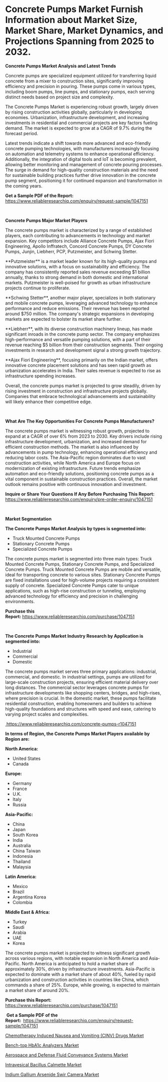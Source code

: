 <p><h1>Concrete Pumps Market Furnish Information about Market Size, Market Share, Market Dynamics, and Projections Spanning from 2025 to 2032.</h1></p><p><strong>Concrete Pumps Market Analysis and Latest Trends</strong></p>
<p><p>Concrete pumps are specialized equipment utilized for transferring liquid concrete from a mixer to construction sites, significantly improving efficiency and precision in pouring. These pumps come in various types, including boom pumps, line pumps, and stationary pumps, each serving distinct needs based on project size and complexity. </p><p>The Concrete Pumps Market is experiencing robust growth, largely driven by rising construction activities globally, particularly in developing economies. Urbanization, infrastructure development, and increasing investments in residential and commercial projects are key factors fueling demand. The market is expected to grow at a CAGR of 9.7% during the forecast period. </p><p>Latest trends indicate a shift towards more advanced and eco-friendly concrete pumping technologies, with manufacturers increasingly focusing on automation and telemetry systems to enhance operational efficiency. Additionally, the integration of digital tools and IoT is becoming prevalent, allowing better monitoring and management of concrete pouring processes. The surge in demand for high-quality construction materials and the need for sustainable building practices further drive innovation in the concrete pump segment, positioning it for continued expansion and transformation in the coming years.</p></p>
<p><strong>Get a Sample PDF of the Report:&nbsp;</strong> <a href="https://www.reliableresearchiq.com/enquiry/request-sample/1047151?utm_campaign=1144&utm_medium=2&utm_source=Github&utm_content=ia&utm_term=22032025&utm_id=concrete-pumps">https://www.reliableresearchiq.com/enquiry/request-sample/1047151</a></p>
<p>&nbsp;</p>
<p><strong>Concrete Pumps Major Market Players</strong></p>
<p><p>The concrete pumps market is characterized by a range of established players, each contributing to advancements in technology and market expansion. Key competitors include Alliance Concrete Pumps, Ajax Fiori Engineering, Apollo Inffratech, Concord Concrete Pumps, DY Concrete Pumps, Junjin, Liebherr, PCP, Putzmeister, and Schwing Stetter.</p><p>**Putzmeister** is a market leader known for its high-quality pumps and innovative solutions, with a focus on sustainability and efficiency. The company has consistently reported sales revenue exceeding $1 billion annually, thanks to strong demand in both domestic and international markets. Putzmeister is well-poised for growth as urban infrastructure projects continue to proliferate.</p><p>**Schwing Stetter**, another major player, specializes in both stationary and mobile concrete pumps, leveraging advanced technology to enhance performance and reduce emissions. Their revenue has been reported around $750 million. The company's strategic expansions in developing markets are expected to bolster its market share further.</p><p>**Liebherr**, with its diverse construction machinery lineup, has made significant inroads in the concrete pump sector. The company emphasizes high-performance and versatile pumping solutions, with a part of their revenue reaching $5 billion from their construction segments. Their ongoing investments in research and development signal a strong growth trajectory.</p><p>**Ajax Fiori Engineering**, focusing primarily on the Indian market, offers innovative concrete placement solutions and has seen rapid growth as urbanization accelerates in India. Their sales revenue is expected to rise as infrastructure spending increases.</p><p>Overall, the concrete pumps market is projected to grow steadily, driven by rising investment in construction and infrastructure projects globally. Companies that embrace technological advancements and sustainability will likely enhance their competitive edge.</p></p>
<p>&nbsp;</p>
<p><strong>What Are The Key Opportunities For Concrete Pumps Manufacturers?</strong></p>
<p><p>The concrete pumps market is witnessing robust growth, projected to expand at a CAGR of over 6% from 2023 to 2030. Key drivers include rising infrastructure development, urbanization, and increased demand for efficient construction methods. The market is also influenced by advancements in pump technology, enhancing operational efficiency and reducing labor costs. The Asia-Pacific region dominates due to vast construction activities, while North America and Europe focus on modernization of existing infrastructure. Future trends emphasize automation and eco-friendly solutions, positioning concrete pumps as a vital component in sustainable construction practices. Overall, the market outlook remains positive with continuous innovation and investment.</p></p>
<p><strong>Inquire or Share Your Questions If Any Before Purchasing This Report:</strong> <a href="https://www.reliableresearchiq.com/enquiry/pre-order-enquiry/1047151?utm_campaign=1144&utm_medium=2&utm_source=Github&utm_content=ia&utm_term=22032025&utm_id=concrete-pumps">https://www.reliableresearchiq.com/enquiry/pre-order-enquiry/1047151</a></p>
<p>&nbsp;</p>
<p><strong>Market Segmentation</strong></p>
<p><strong>The Concrete Pumps Market Analysis by types is segmented into:</strong></p>
<p><ul><li>Truck Mounted Concrete Pumps</li><li>Stationary Concrete Pumps</li><li>Specialized Concrete Pumps</li></ul></p>
<p><p>The concrete pumps market is segmented into three main types: Truck Mounted Concrete Pumps, Stationary Concrete Pumps, and Specialized Concrete Pumps. Truck Mounted Concrete Pumps are mobile and versatile, ideal for transporting concrete to various sites. Stationary Concrete Pumps are fixed installations used for high-volume projects requiring a consistent supply of concrete. Specialized Concrete Pumps cater to unique applications, such as high-rise construction or tunneling, employing advanced technology for efficiency and precision in challenging environments.</p></p>
<p><strong>Purchase this Report:&nbsp;</strong><a href="https://www.reliableresearchiq.com/purchase/1047151?utm_campaign=1144&utm_medium=2&utm_source=Github&utm_content=ia&utm_term=22032025&utm_id=concrete-pumps">https://www.reliableresearchiq.com/purchase/1047151</a></p>
<p>&nbsp;</p>
<p><strong>The Concrete Pumps Market Industry Research by Application is segmented into:</strong></p>
<p><ul><li>Industrial</li><li>Commercial</li><li>Domestic</li></ul></p>
<p><p>The concrete pumps market serves three primary applications: industrial, commercial, and domestic. In industrial settings, pumps are utilized for large-scale construction projects, ensuring efficient material delivery over long distances. The commercial sector leverages concrete pumps for infrastructure developments like shopping centers, bridges, and high-rises, where precision is crucial. In the domestic market, these pumps facilitate residential construction, enabling homeowners and builders to achieve high-quality foundations and structures with speed and ease, catering to varying project scales and complexities.</p></p>
<p><a href="https://www.reliableresearchiq.com/concrete-pumps-r1047151?utm_campaign=1144&utm_medium=2&utm_source=Github&utm_content=ia&utm_term=22032025&utm_id=concrete-pumps">&nbsp;https://www.reliableresearchiq.com/concrete-pumps-r1047151</a></p>
<p><strong>In terms of Region, the Concrete Pumps Market Players available by Region are:</strong></p>
<p>
    <p> <strong> North America: </strong>
        <ul>
            <li>United States</li>
            <li>Canada</li>
        </ul>
        </p> 
    <p> <strong> Europe: </strong>
        <ul>
            <li>Germany</li>
            <li>France</li>
            <li>U.K.</li>
            <li>Italy</li>
            <li>Russia</li>
        </ul>
        </p> 
    <p> <strong> Asia-Pacific: </strong>
        <ul>
            <li>China</li>
            <li>Japan</li>
            <li>South Korea</li>
            <li>India</li>
            <li>Australia</li>
            <li>China Taiwan</li>
            <li>Indonesia</li>
            <li>Thailand</li>
            <li>Malaysia</li>
        </ul>
        </p> 
    <p> <strong> Latin America: </strong>
        <ul>
            <li>Mexico</li>
            <li>Brazil</li>
            <li>Argentina Korea</li>
            <li>Colombia</li>
        </ul>
        </p> 
    <p> <strong> Middle East & Africa: </strong>
        <ul>
            <li>Turkey</li>
            <li>Saudi</li>
            <li>Arabia</li>
            <li>UAE</li>
            <li>Korea</li>
        </ul>
    </p>
    </p>
<p><p>The concrete pumps market is projected to witness significant growth across various regions, with notable expansion in North America and Asia-Pacific. North America is anticipated to hold a market share of approximately 30%, driven by infrastructure investments. Asia-Pacific is expected to dominate with a market share of about 40%, fueled by rapid urbanization and construction activities in countries like China, which commands a share of 25%. Europe, while growing, is expected to maintain a market share of around 20%.</p></p>
<p><strong>Purchase this Report: </strong><a href="https://www.reliableresearchiq.com/purchase/1047151?utm_campaign=1144&utm_medium=2&utm_source=Github&utm_content=ia&utm_term=22032025&utm_id=concrete-pumps">https://www.reliableresearchiq.com/purchase/1047151</a></p>
<p>&nbsp;<strong>Get a Sample PDF of the Report:&nbsp;&nbsp;</strong><a href="https://www.reliableresearchiq.com/enquiry/request-sample/1047151?utm_campaign=1144&utm_medium=2&utm_source=Github&utm_content=ia&utm_term=22032025&utm_id=concrete-pumps">https://www.reliableresearchiq.com/enquiry/request-sample/1047151</a></p>
<p><strong></strong></p>
<p><p><a href="https://github.com/dumanelina6v/Market-Research-Report-List-1/blob/main/chemotherapy-induced-nausea-and-vomiting-cinv-drugs-market.md?utm_campaign=1144&utm_medium=2&utm_source=Github&utm_content=ia&utm_term=22032025&utm_id=concrete-pumps">Chemotherapy Induced Nausea and Vomiting (CINV) Drugs Market</a></p><p><a href="https://github.com/waldarolka1j/Market-Research-Report-List-1/blob/main/bench-top-hba1c-analyzers-market.md?utm_campaign=1144&utm_medium=2&utm_source=Github&utm_content=ia&utm_term=22032025&utm_id=concrete-pumps">Bench-top HbA1c Analyzers Market</a></p><p><a href="https://github.com/spineamosa0e/Market-Research-Report-List-1/blob/main/aerospace-and-defense-fluid-conveyance-systems-market.md?utm_campaign=1144&utm_medium=2&utm_source=Github&utm_content=ia&utm_term=22032025&utm_id=concrete-pumps">Aerospace and Defense Fluid Conveyance Systems Market</a></p><p><a href="https://github.com/dekamrapinq1/Market-Research-Report-List-1/blob/main/intravesical-bacillus-calmette-market.md?utm_campaign=1144&utm_medium=2&utm_source=Github&utm_content=ia&utm_term=22032025&utm_id=concrete-pumps">Intravesical Bacillus Calmette Market</a></p><p><a href="https://github.com/maaniwilka9y/Market-Research-Report-List-1/blob/main/indium-gallium-arsenide-swir-camera-market.md?utm_campaign=1144&utm_medium=2&utm_source=Github&utm_content=ia&utm_term=22032025&utm_id=concrete-pumps">Indium Gallium Arsenide Swir Camera Market</a></p></p>